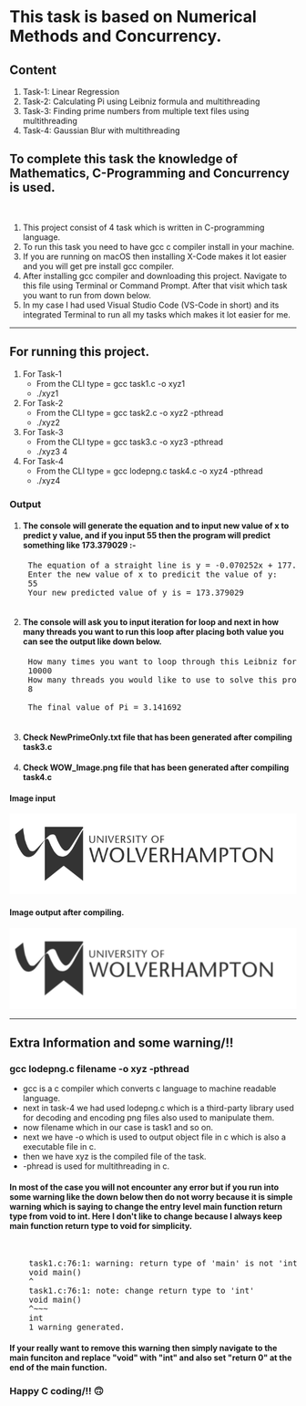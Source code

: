 # This task is based on Numerical Methods and Concurrency.
## Content
1. Task-1: Linear Regression
2. Task-2: Calculating Pi using Leibniz formula and multithreading
3. Task-3: Finding prime numbers from multiple text files using multithreading
4. Task-4: Gaussian Blur with multithreading   

## To complete this task the knowledge of Mathematics, C-Programming and Concurrency is used.
<br>

1. This project consist of 4 task which is written in C-programming language.
2. To run this task you need to have gcc c compiler install in your machine.
3. If you are running on macOS then installing X-Code makes it lot easier and you will get pre install gcc compiler.
4. After installing gcc compiler and downloading this project. Navigate to this file using Terminal or Command Prompt. After that visit which task you want to run from down below.
5. In my case I had used Visual Studio Code (VS-Code in short) and its integrated Terminal to run all my tasks which makes it lot easier for me.
<hr>

## For running this project.
1. For Task-1
    * From the CLI type = gcc task1.c -o xyz1
    * ./xyz1
2. For Task-2
    * From the CLI type = gcc task2.c -o xyz2 -pthread
    * ./xyz2
3. For Task-3
    * From the CLI type = gcc task3.c -o xyz3 -pthread
    * ./xyz3 4
4. For Task-4
    * From the CLI type = gcc lodepng.c task4.c -o xyz4 -pthread
    * ./xyz4

### Output
1. #### The console will generate the equation and to input new value of x to predict y value, and if you input 55 then the program will predict something like 173.379029 :- 
    <pre>
    The equation of a straight line is y = -0.070252x + 177.242871
    Enter the new value of x to predicit the value of y:
    55
    Your new predicted value of y is = 173.379029
    </pre>

2. #### The console will ask you to input iteration for loop and next in how many threads you want to run this loop after placing both value you can see the output like down below.
    <pre>
    How many times you want to loop through this Leibniz formula to get precise value of Pi:
    10000
    How many threads you would like to use to solve this problem:
    8

    The final value of Pi = 3.141692
    </pre>

3. #### Check NewPrimeOnly.txt file that has been generated after compiling task3.c

4. #### Check WOW_Image.png file that has been generated after compiling task4.c
#### Image input 
<img src="Data/image.png">

#### Image output after compiling.
<img src="WOW_Image.png">

<hr> 

## Extra Information and some warning/!!

### gcc lodepng.c filename -o xyz -pthread 
* gcc is a c compiler which converts c language to machine readable language.
* next in task-4 we had used lodepng.c which is a third-party library used for decoding and encoding png files also used to manipulate them.
* now filename which in our case is task1 and so on.
* next we have -o which is used to output object file in c which is also a executable file in c.
* then we have xyz is the compiled file of the task. 
* -phread is used for multithreading in c.

#### In most of the case you will not encounter any error but if you run into some warning like the down below then do not worry because it is simple warning which is saying to change the entry level main function return type from void to int. Here I don't like to change because I always keep main function return type to void for simplicity.
<br>
<pre>
    task1.c:76:1: warning: return type of 'main' is not 'int' [-Wmain-return-type]
    void main()
    ^
    task1.c:76:1: note: change return type to 'int'
    void main()
    ^~~~
    int
    1 warning generated.
</pre>

#### If your really want to remove this warning then simply navigate to the main funciton and replace "void" with "int" and also set "return 0" at the end of the main function.

### Happy C coding/!! 🙃
